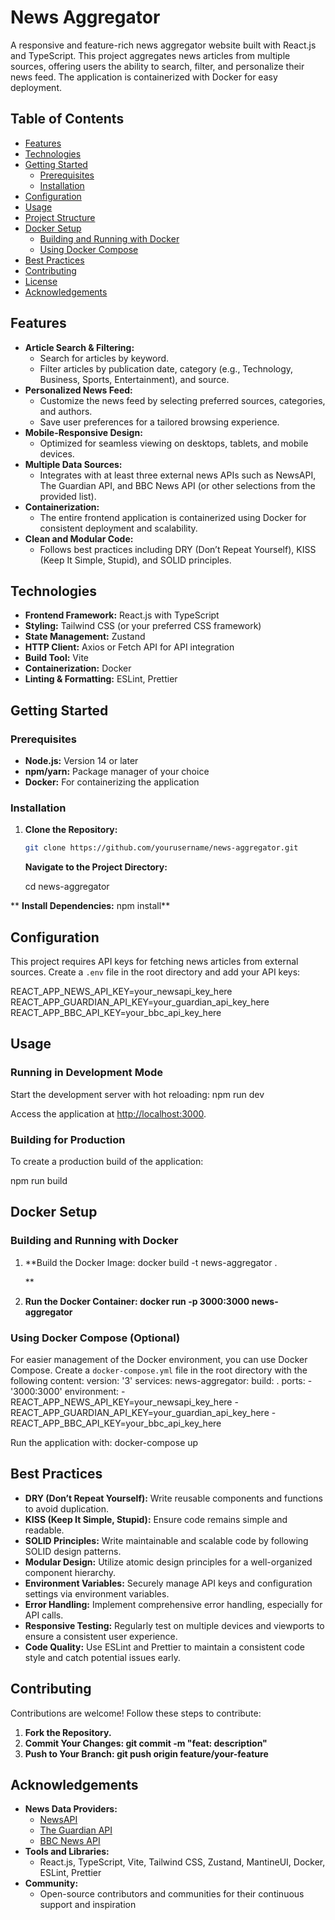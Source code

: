 # News Aggregator

A responsive and feature-rich news aggregator website built with React.js and TypeScript. This project aggregates news articles from multiple sources, offering users the ability to search, filter, and personalize their news feed. The application is containerized with Docker for easy deployment.

## Table of Contents

* [Features](https://chatgpt.com/c/67b79b62-6fec-8005-b206-8e4be899a058#features)
* [Technologies](https://chatgpt.com/c/67b79b62-6fec-8005-b206-8e4be899a058#technologies)
* [Getting Started](https://chatgpt.com/c/67b79b62-6fec-8005-b206-8e4be899a058#getting-started)
  * [Prerequisites](https://chatgpt.com/c/67b79b62-6fec-8005-b206-8e4be899a058#prerequisites)
  * [Installation](https://chatgpt.com/c/67b79b62-6fec-8005-b206-8e4be899a058#installation)
* [Configuration](https://chatgpt.com/c/67b79b62-6fec-8005-b206-8e4be899a058#configuration)
* [Usage](https://chatgpt.com/c/67b79b62-6fec-8005-b206-8e4be899a058#usage)
* [Project Structure](https://chatgpt.com/c/67b79b62-6fec-8005-b206-8e4be899a058#project-structure)
* [Docker Setup](https://chatgpt.com/c/67b79b62-6fec-8005-b206-8e4be899a058#docker-setup)
  * [Building and Running with Docker](https://chatgpt.com/c/67b79b62-6fec-8005-b206-8e4be899a058#building-and-running-with-docker)
  * [Using Docker Compose](https://chatgpt.com/c/67b79b62-6fec-8005-b206-8e4be899a058#using-docker-compose)
* [Best Practices](https://chatgpt.com/c/67b79b62-6fec-8005-b206-8e4be899a058#best-practices)
* [Contributing](https://chatgpt.com/c/67b79b62-6fec-8005-b206-8e4be899a058#contributing)
* [License](https://chatgpt.com/c/67b79b62-6fec-8005-b206-8e4be899a058#license)
* [Acknowledgements](https://chatgpt.com/c/67b79b62-6fec-8005-b206-8e4be899a058#acknowledgements)

## Features

* **Article Search & Filtering:**
  * Search for articles by keyword.
  * Filter articles by publication date, category (e.g., Technology, Business, Sports, Entertainment), and source.
* **Personalized News Feed:**
  * Customize the news feed by selecting preferred sources, categories, and authors.
  * Save user preferences for a tailored browsing experience.
* **Mobile-Responsive Design:**
  * Optimized for seamless viewing on desktops, tablets, and mobile devices.
* **Multiple Data Sources:**
  * Integrates with at least three external news APIs such as NewsAPI, The Guardian API, and BBC News API (or other selections from the provided list).
* **Containerization:**
  * The entire frontend application is containerized using Docker for consistent deployment and scalability.
* **Clean and Modular Code:**
  * Follows best practices including DRY (Don’t Repeat Yourself), KISS (Keep It Simple, Stupid), and SOLID principles.

## Technologies

* **Frontend Framework:** React.js with TypeScript
* **Styling:** Tailwind CSS (or your preferred CSS framework)
* **State Management:** Zustand
* **HTTP Client:** Axios or Fetch API for API integration
* **Build Tool:** Vite
* **Containerization:** Docker
* **Linting & Formatting:** ESLint, Prettier

## Getting Started

### Prerequisites

* **Node.js:** Version 14 or later
* **npm/yarn:** Package manager of your choice
* **Docker:** For containerizing the application

### Installation

1. **Clone the Repository:**

   ```bash
   git clone https://github.com/yourusername/news-aggregator.git
   ```

   **Navigate to the Project Directory:**

   cd news-aggregator

 **
   **Install Dependencies:**
		npm install**

## Configuration

This project requires API keys for fetching news articles from external sources. Create a `.env` file in the root directory and add your API keys:

REACT_APP_NEWS_API_KEY=your_newsapi_key_here
REACT_APP_GUARDIAN_API_KEY=your_guardian_api_key_here
REACT_APP_BBC_API_KEY=your_bbc_api_key_here

## Usage

### Running in Development Mode

Start the development server with hot reloading:
npm run dev

Access the application at [http://localhost:3000]().

### Building for Production

To create a production build of the application:

npm run build


## Docker Setup

### Building and Running with Docker

1. **Build the Docker Image:
   docker build -t news-aggregator .

   **
2. **Run the Docker Container: docker run -p 3000:3000 news-aggregator**

### Using Docker Compose (Optional)

For easier management of the Docker environment, you can use Docker Compose. Create a `docker-compose.yml` file in the root directory with the following content:
version: '3'
services:
  news-aggregator:
    build: .
    ports:
      - '3000:3000'
    environment:
      - REACT_APP_NEWS_API_KEY=your_newsapi_key_here
      - REACT_APP_GUARDIAN_API_KEY=your_guardian_api_key_here
      - REACT_APP_BBC_API_KEY=your_bbc_api_key_here

Run the application with: docker-compose up



## Best Practices

* **DRY (Don’t Repeat Yourself):** Write reusable components and functions to avoid duplication.
* **KISS (Keep It Simple, Stupid):** Ensure code remains simple and readable.
* **SOLID Principles:** Write maintainable and scalable code by following SOLID design patterns.
* **Modular Design:** Utilize atomic design principles for a well-organized component hierarchy.
* **Environment Variables:** Securely manage API keys and configuration settings via environment variables.
* **Error Handling:** Implement comprehensive error handling, especially for API calls.
* **Responsive Testing:** Regularly test on multiple devices and viewports to ensure a consistent user experience.
* **Code Quality:** Use ESLint and Prettier to maintain a consistent code style and catch potential issues early.

## Contributing

Contributions are welcome! Follow these steps to contribute:

1. **Fork the Repository.**
2. **Commit Your Changes: git commit -m "feat: description"**
3. **Push to Your Branch: git push origin feature/your-feature**


## Acknowledgements

* **News Data Providers:**
  * [NewsAPI](https://newsapi.org/)
  * [The Guardian API](https://open-platform.theguardian.com/)
  * [BBC News API]()
* **Tools and Libraries:**
  * React.js, TypeScript, Vite, Tailwind CSS, Zustand, MantineUI, Docker, ESLint, Prettier
* **Community:**
  * Open-source contributors and communities for their continuous support and inspiration

